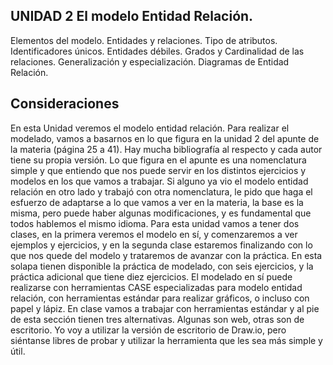 ## UNIDAD 2  El modelo Entidad Relación.
Elementos del modelo. Entidades y relaciones.
Tipo de atributos.
Identificadores únicos. Entidades débiles.
Grados y Cardinalidad de las relaciones.
Generalización y especialización.
Diagramas de Entidad Relación.
## Consideraciones
En esta Unidad veremos el modelo entidad relación. Para realizar el modelado, vamos a basarnos en lo que figura en la unidad 2 del apunte de la materia (página 25 a 41).
Hay mucha bibliografía al respecto y cada autor tiene su propia versión. Lo que figura en el apunte es una nomenclatura simple y que entiendo que nos puede servir en los distintos ejercicios y modelos en los que vamos a trabajar.
Si alguno ya vio el modelo entidad relación en otro lado y trabajó con otra nomenclatura, le pido que haga el esfuerzo de adaptarse a lo que vamos a ver en la materia, la base es la misma, pero puede haber algunas modificaciones, y es fundamental que todos hablemos el mismo idioma.
Para esta unidad vamos a tener dos clases, en la primera veremos el modelo en sí, y comenzaremos a ver ejemplos y ejercicios, y en la segunda clase estaremos finalizando con lo que nos quede del modelo y trataremos de avanzar con la práctica.
En esta solapa tienen disponible la práctica de modelado, con seis ejercicios, y la práctica adicional que tiene diez ejercicios.
El modelado en sí puede realizarse con herramientas CASE especializadas para modelo entidad relación, con herramientas estándar para realizar gráficos, o incluso con papel y lápiz.
En clase vamos a trabajar con herramientas estándar y al pie de esta sección tienen tres alternativas. Algunas son web, otras son de escritorio. Yo voy a utilizar la versión de escritorio de Draw.io, pero siéntanse libres de probar y utilizar la herramienta que les sea más simple y útil.